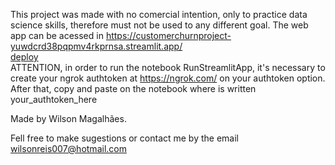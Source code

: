 This project was made with no comercial intention, only to practice data science skills, therefore must not be used to any different goal.
The web app can be acessed in https://customerchurnproject-yuwdcrd38pqpmv4rkprnsa.streamlit.app/ <br>
[deploy](https://customerchurnproject-yuwdcrd38pqpmv4rkprnsa.streamlit.app/) <br>
ATTENTION, in order to run the notebook RunStreamlitApp, it's necessary to create your ngrok authtoken at https://ngrok.com/ on your authtoken option. After that, copy and paste on the notebook where is written your_authtoken_here 

Made by Wilson Magalhães.

Fell free to make sugestions or contact me by the email wilsonreis007@hotmail.com
